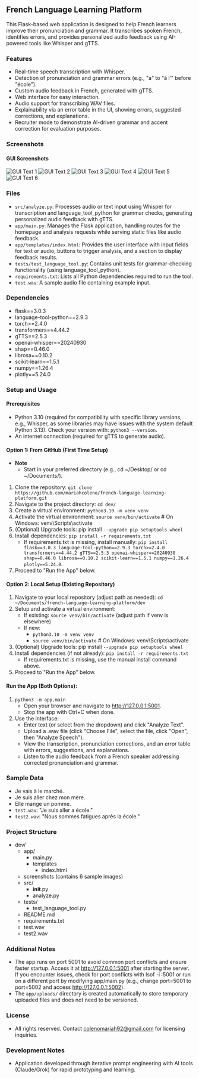 ## French Language Learning Platform
This Flask-based web application is designed to help French learners improve their pronunciation and grammar. It transcribes spoken French, identifies errors, and provides personalized audio feedback using AI-powered tools like Whisper and gTTS.

### Features
- Real-time speech transcription with Whisper.
- Detection of pronunciation and grammar errors (e.g., "a" to "à l’" before "école").
- Custom audio feedback in French, generated with gTTS.
- Web interface for easy interaction.
- Audio support for transcribing WAV files.
- Explainability via an error table in the UI, showing errors, suggested corrections, and explanations.
- Recruiter mode to demonstrate AI-driven grammar and accent correction for evaluation purposes. 

### Screenshots
#### GUI Screenshots
![GUI Text 1](screenshots/FrenchLearningFeedbackEngine_RecruiterMode_PopUp.png)
![GUI Text 2](screenshots/FrenchLearningFeedbackEngine_Text1.png)
![GUI Text 3](screenshots/FrenchLearningFeedbackEngine_Text2.png)
![GUI Text 4](screenshots/FrenchLearningFeedbackEngine_Text3.png)
![GUI Text 5](screenshots/FrenchLearningFeedbackEngine_Audio1.png)
![GUI Text 6](screenshots/FrenchLearningFeedbackEngine_Audio2.png)

### Files
- `src/analyze.py`: Processes audio or text input using Whisper for transcription and language_tool_python for grammar checks, generating personalized audio feedback with gTTS.
- `app/main.py`: Manages the Flask application, handling routes for the homepage and analysis requests while serving static files like audio feedback.
- `app/templates/index.html`: Provides the user interface with input fields for text or audio, buttons to trigger analysis, and a section to display feedback results.
- `tests/test_language_tool.py`: Contains unit tests for grammar-checking functionality (using language_tool_python).
- `requirements.txt`: Lists all Python dependencies required to run the tool.
- `test.wav`: A sample audio file containing example input.

### Dependencies
- flask==3.0.3 
- language-tool-python==2.9.3
- torch>=2.4.0
- transformers==4.44.2
- gTTS==2.5.3
- openai-whisper==20240930
- shap==0.46.0
- librosa==0.10.2
- scikit-learn==1.5.1
- numpy==1.26.4     
- plotly==5.24.0  
  
### Setup and Usage
#### Prerequisites
- Python 3.10 (required for compatibility with specific library versions, e.g., Whisper, as some libraries may have issues with the system default Python 3.13). Check your version with: `python3 --version`.
- An internet connection (required for gTTS to generate audio).

#### Option 1: From GitHub (First Time Setup)
- **Note**
  - Start in your preferred directory (e.g., cd ~/Desktop/ or cd ~/Documents/). 
1. Clone the repository: `git clone https://github.com/mariahcoleno/french-language-learning-platform.git`
2. Navigate to the project directory: `cd dev/`
3. Create a virtual environment: `python3.10 -m venv venv`
4. Activate the virtual environment: `source venv/bin/activate` # On Windows: venv\Scripts\activate
5. (Optional) Upgrade tools: pip install `--upgrade pip setuptools wheel` 
6. Install dependencies: `pip install -r requirements.txt`
   - If requirements.txt is missing, install manually: 
     `pip install flask==3.0.3 language-tool-python==2.9.3 torch>=2.4.0 transformers==4.44.2
      gTTS==2.5.3 openai-whisper==20240930 shap==0.46.0 librosa==0.10.2 scikit-learn==1.5.1 numpy==1.26.4 plotly==5.24.0`.
7. Proceed to "Run the App" below.

#### Option 2: Local Setup (Existing Repository)
1. Navigate to your local repository (adjust path as needed): `cd ~/Documents/french-language-learning-platform/dev`
2. Setup and activate a virtual environment:
   - If existing: `source venv/bin/activate` (adjust path if venv is elsewhere)
   - If new:
     - `python3.10 -m venv venv`
     - `source venv/bin/activate` # On Windows: venv\Scripts\activate
3. (Optional) Upgrade tools: pip install `--upgrade pip setuptools wheel` 
4. Install dependencies (if not already): `pip install -r requirements.txt` 
   - If requirements.txt is missing, use the manual install command above.
5. Proceed to "Run the App" below.

#### Run the App (Both Options):
1. `python3 -m app.main` 
   - Open your browser and navigate to http://127.0.0.1:5001.
   - Stop the app with Ctrl+C when done.
2. Use the interface:
   - Enter text (or select from the dropdown) and click "Analyze Text".
   - Upload a .wav file (click "Choose File", select the file, click "Open", then "Analyze Speech").
   - View the transcription, pronunciation corrections, and an error table with errors, suggestions, and explanations.
   - Listen to the audio feedback from a French speaker addressing corrected pronunciation and grammar.  

### Sample Data
- Je vais à le marché.
- Je suis aller chez mon mère.
- Elle mange un pomme. 
- `test.wav`: "Je suis aller a école."
- `test2.wav`: "Nous sommes fatigues après la école."

### Project Structure
- dev/
  - app/
    - main.py
    - templates
      - index.html
  - screenshots (contains 6 sample images)
  - src/
    - __init__.py
    - analyze.py 
  - tests/
    - test_language_tool.py 
  - README.md
  - requirements.txt
  - test.wav
  - test2.wav

### Additional Notes
- The app runs on port 5001 to avoid common port conflicts and ensure faster startup. Access it at http://127.0.0.1:5001 after starting the server. If you encounter issues, check for port conflicts with lsof -i :5001 or run on a different port by modifying app/main.py (e.g., change port=5001 to port=5002 and access http://127.0.0.1:5002).
- The `app/uploads/` directory is created automatically to store temporary uploaded files and does not need to be versioned.

### License
- All rights reserved. Contact colenomariah92@gmail.com for licensing inquiries.

### Development Notes
- Application developed through iterative prompt engineering with AI tools (Claude/Grok) for rapid prototyping and learning.
